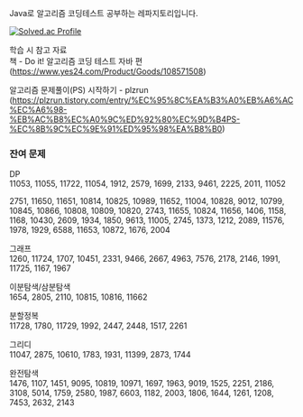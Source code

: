 Java로 알고리즘 코딩테스트 공부하는 레파지토리입니다.

[![Solved.ac Profile](http://mazassumnida.wtf/api/v2/generate_badge?boj=ygk1995)](https://solved.ac/ygk1995)


학습 시 참고 자료  
책 - Do it! 알고리즘 코딩 테스트 자바 편(https://www.yes24.com/Product/Goods/108571508)

알고리즘 문제풀이(PS) 시작하기 - plzrun
(https://plzrun.tistory.com/entry/%EC%95%8C%EA%B3%A0%EB%A6%AC%EC%A6%98-%EB%AC%B8%EC%A0%9C%ED%92%80%EC%9D%B4PS-%EC%8B%9C%EC%9E%91%ED%95%98%EA%B8%B0)

### 잔여 문제 

DP  
11053, 11055, 11722, 11054, 1912, 2579, 1699, 2133, 9461, 2225, 2011, 11052


2751, 11650, 11651, 10814, 10825, 10989, 11652, 11004, 10828, 9012, 10799, 10845, 10866, 10808, 10809, 10820, 2743, 11655, 10824, 11656, 1406, 1158, 1168, 10430, 2609, 1934, 1850, 9613, 11005, 2745, 1373, 1212, 2089, 11576, 1978, 1929, 6588, 11653, 10872, 1676, 2004

그래프  
1260, 11724, 1707, 10451, 2331, 9466, 2667, 4963, 7576, 2178, 2146, 1991, 11725, 1167, 1967

이분탐색/삼분탐색  
1654, 2805, 2110, 10815, 10816, 11662

분할정복  
11728, 1780, 11729, 1992, 2447, 2448, 1517, 2261

그리디  
11047, 2875, 10610, 1783, 1931, 11399, 2873, 1744

완전탐색  
1476, 1107, 1451, 9095, 10819, 10971, 1697, 1963, 9019, 1525, 2251, 2186, 3108, 5014, 1759, 2580, 1987, 6603, 1182, 2003, 1806, 1644, 1261, 1208, 7453, 2632, 2143
